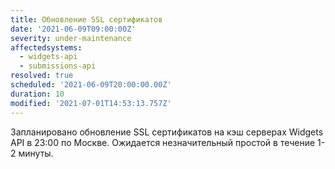 ```yaml
---
title: Обновление SSL сертификатов
date: '2021-06-09T09:00:00Z'
severity: under-maintenance
affectedsystems:
  - widgets-api
  - submissions-api
resolved: true
scheduled: '2021-06-09T20:00:00.00Z'
duration: 10
modified: '2021-07-01T14:53:13.757Z'
---
```

Запланировано обновление SSL сертификатов на кэш серверах Widgets API в 23:00 по Москве.
Ожидается незначительный простой в течение 1-2 минуты.

<!--- language code: ru -->
